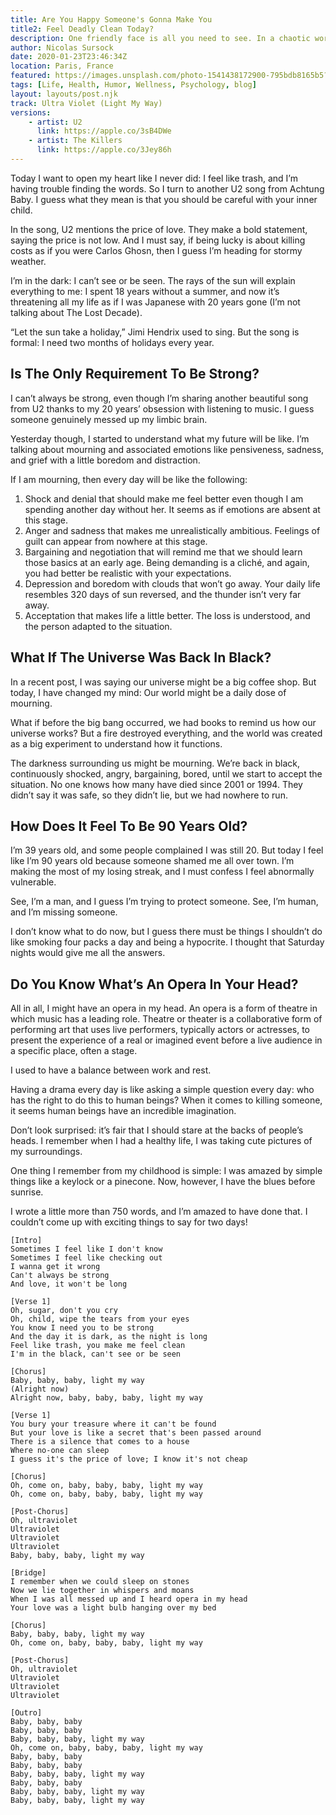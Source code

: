 ```yaml
---
title: Are You Happy Someone's Gonna Make You 
title2: Feel Deadly Clean Today?
description: One friendly face is all you need to see. In a chaotic world where we struggle to make sense, we might rely on simple things to have a good day.
author: Nicolas Sursock
date: 2020-01-23T23:46:34Z
location: Paris, France
featured: https://images.unsplash.com/photo-1541438172900-795bdb8165b5?ixlib=rb-1.2.1&ixid=MnwxMjA3fDB8MHxwaG90by1wYWdlfHx8fGVufDB8fHx8&auto=format&fit=crop
tags: [Life, Health, Humor, Wellness, Psychology, blog]
layout: layouts/post.njk
track: Ultra Violet (Light My Way)
versions:
    - artist: U2
      link: https://apple.co/3sB4DWe
    - artist: The Killers
      link: https://apple.co/3Jey86h
---
```


Today I want to open my heart like I never did: I feel like trash, and I’m having trouble finding the words. So I turn to another U2 song from Achtung Baby. I guess what they mean is that you should be careful with your inner child.

In the song, U2 mentions the price of love. They make a bold statement, saying the price is not low. And I must say, if being lucky is about killing costs as if you were Carlos Ghosn, then I guess I’m heading for stormy weather.

I’m in the dark: I can’t see or be seen. The rays of the sun will explain everything to me: I spent 18 years without a summer, and now it’s threatening all my life as if I was Japanese with 20 years gone (I’m not talking about The Lost Decade).

“Let the sun take a holiday,” Jimi Hendrix used to sing. But the song is formal: I need two months of holidays every year.

## Is The Only Requirement To Be Strong?
I can’t always be strong, even though I’m sharing another beautiful song from U2 thanks to my 20 years’ obsession with listening to music. I guess someone genuinely messed up my limbic brain.

Yesterday though, I started to understand what my future will be like. I’m talking about mourning and associated emotions like pensiveness, sadness, and grief with a little boredom and distraction.

If I am mourning, then every day will be like the following:
 1. Shock and denial that should make me feel better even though I am spending another day without her. It seems as if emotions are absent at this stage.
 2. Anger and sadness that makes me unrealistically ambitious. Feelings of guilt can appear from nowhere at this stage.
 3. Bargaining and negotiation that will remind me that we should learn those basics at an early age. Being demanding is a cliché, and again, you had better be realistic with your expectations.
 4. Depression and boredom with clouds that won’t go away. Your daily life resembles 320 days of sun reversed, and the thunder isn’t very far away.
 5. Acceptation that makes life a little better. The loss is understood, and the person adapted to the situation.

## What If The Universe Was Back In Black?
In a recent post, I was saying our universe might be a big coffee shop. But today, I have changed my mind: Our world might be a daily dose of mourning.

What if before the big bang occurred, we had books to remind us how our universe works? But a fire destroyed everything, and the world was created as a big experiment to understand how it functions.

The darkness surrounding us might be mourning. We’re back in black, continuously shocked, angry, bargaining, bored, until we start to accept the situation. No one knows how many have died since 2001 or 1994. They didn’t say it was safe, so they didn’t lie, but we had nowhere to run.

## How Does It Feel To Be 90 Years Old?
I’m 39 years old, and some people complained I was still 20. But today I feel like I’m 90 years old because someone shamed me all over town. I’m making the most of my losing streak, and I must confess I feel abnormally vulnerable.

See, I’m a man, and I guess I’m trying to protect someone. See, I’m human, and I‌’m missing someone.

I don’t know what to do now, but I guess there must be things I shouldn’t do like smoking four packs a day and being a hypocrite. I thought that Saturday nights would give me all the answers.

## Do You Know What’s An Opera In Your Head?
All in all, I might have an opera in my head. An opera is a form of theatre in which music has a leading role. Theatre or theater is a collaborative form of performing art that uses live performers, typically actors or actresses, to present the experience of a real or imagined event before a live audience in a specific place, often a stage.

I used to have a balance between work and rest.

Having a drama every day is like asking a simple question every day: who has the right to do this to human beings? When it comes to killing someone, it seems human beings have an incredible imagination.

Don’t look surprised: it’s fair that I should stare at the backs of people’s heads. I remember when I had a healthy life, I was taking cute pictures of my surroundings.

One thing I remember from my childhood is simple: I was amazed by simple things like a keylock or a pinecone. Now, however, I have the blues before sunrise.

I wrote a little more than 750 words, and I’m amazed to have done that. I couldn’t come up with exciting things to say for two days!

```
[Intro]
Sometimes I feel like I don't know
Sometimes I feel like checking out
I wanna get it wrong
Can't always be strong
And love, it won't be long

[Verse 1]
Oh, sugar, don't you cry
Oh, child, wipe the tears from your eyes
You know I need you to be strong
And the day it is dark, as the night is long
Feel like trash, you make me feel clean
I'm in the black, can't see or be seen

[Chorus]
Baby, baby, baby, light my way
(Alright now)
Alright now, baby, baby, baby, light my way

[Verse 1]
You bury your treasure where it can't be found
But your love is like a secret that's been passed around
There is a silence that comes to a house
Where no-one can sleep
I guess it's the price of love; I know it's not cheap

[Chorus]
Oh, come on, baby, baby, baby, light my way
Oh, come on, baby, baby, baby, light my way

[Post-Chorus]
Oh, ultraviolet
Ultraviolet
Ultraviolet
Ultraviolet
Baby, baby, baby, light my way

[Bridge]
I remember when we could sleep on stones
Now we lie together in whispers and moans
When I was all messed up and I heard opera in my head
Your love was a light bulb hanging over my bed

[Chorus]
Baby, baby, baby, light my way
Oh, come on, baby, baby, baby, light my way

[Post-Chorus]
Oh, ultraviolet
Ultraviolet
Ultraviolet
Ultraviolet

[Outro]
Baby, baby, baby
Baby, baby, baby
Baby, baby, baby, light my way
Oh, come on, baby, baby, baby, light my way
Baby, baby, baby
Baby, baby, baby
Baby, baby, baby, light my way
Baby, baby, baby
Baby, baby, baby, light my way
Baby, baby, baby, light my way
```
